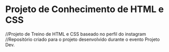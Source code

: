# Projeto de Conhecimento de HTML e CSS
//Projeto de Treino de HTML e CSS baseado no perfil do instagram
//Repositório criado para o projeto desenvolvido durante o evento Projeto Dev.

